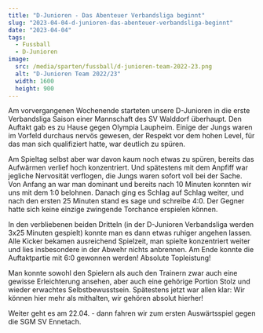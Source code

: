 ```yaml
---
title: "D-Junioren - Das Abenteuer Verbandsliga beginnt"
slug: "2023-04-04-d-junioren-das-abenteuer-verbandsliga-beginnt"
date: "2023-04-04"
tags:
  - Fussball
  - D-Junioren
image:
  src: /media/sparten/fussball/d-junioren-team-2022-23.png
  alt: "D-Junioren Team 2022/23"
  width: 1600
  height: 900
---
```

Am vorvergangenen Wochenende starteten unsere D-Junioren in die erste Verbandsliga Saison einer Mannschaft des SV Walddorf überhaupt. Den Auftakt gab es zu Hause gegen Olympia Laupheim. Einige der Jungs waren im Vorfeld durchaus nervös gewesen, der Respekt vor dem hohen Level, für das man sich qualifiziert hatte, war deutlich zu spüren.

Am Spieltag selbst aber war davon kaum noch etwas zu spüren, bereits das Aufwärmen verlief hoch konzentriert. Und spätestens mit dem Anpfiff war jegliche Nervosität verflogen, die Jungs waren sofort voll bei der Sache. Von Anfang an war man dominant und bereits nach 10 Minuten konnten wir uns mit dem 1:0 belohnen. Danach ging es Schlag auf Schlag weiter, und nach den ersten 25 Minuten stand es sage und schreibe 4:0. Der Gegner hatte sich keine einzige zwingende Torchance erspielen können.

In den verbliebenen beiden Dritteln (in der D-Junioren Verbandsliga werden 3x25 Minuten gespielt) konnte man es dann etwas ruhiger angehen lassen. Alle Kicker bekamen ausreichend Spielzeit, man spielte konzentriert weiter und lies insbesondere in der Abwehr nichts anbrennen. Am Ende konnte die Auftaktpartie mit 6:0 gewonnen werden! Absolute Topleistung!

Man konnte sowohl den Spielern als auch den Trainern zwar auch eine gewisse Erleichterung ansehen, aber auch eine gehörige Portion Stolz und wieder erwachtes Selbstbewusstsein. Spätestens jetzt war allen klar: Wir können hier mehr als mithalten, wir gehören absolut hierher!

Weiter geht es am 22.04. - dann fahren wir zum ersten Auswärtsspiel gegen die SGM SV Ennetach.
